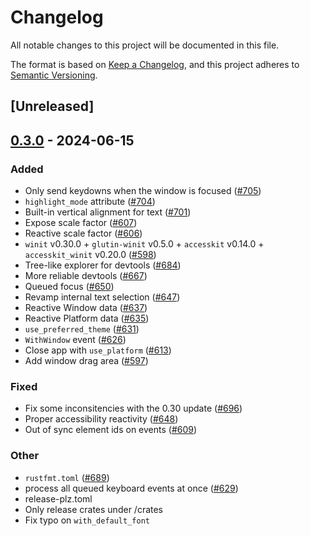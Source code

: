 # Changelog
All notable changes to this project will be documented in this file.

The format is based on [Keep a Changelog](https://keepachangelog.com/en/1.0.0/),
and this project adheres to [Semantic Versioning](https://semver.org/spec/v2.0.0.html).

## [Unreleased]

## [0.3.0](https://github.com/marc2332/freya/compare/freya-renderer-v0.2.1...freya-renderer-v0.3.0) - 2024-06-15

### Added
- Only send keydowns when the window is focused ([#705](https://github.com/marc2332/freya/pull/705))
- `highlight_mode` attribute ([#704](https://github.com/marc2332/freya/pull/704))
- Built-in vertical alignment for text ([#701](https://github.com/marc2332/freya/pull/701))
- Expose scale factor ([#607](https://github.com/marc2332/freya/pull/607))
- Reactive scale factor ([#606](https://github.com/marc2332/freya/pull/606))
- `winit` v0.30.0 + `glutin-winit` v0.5.0 + `accesskit` v0.14.0 + `accesskit_winit` v0.20.0  ([#598](https://github.com/marc2332/freya/pull/598))
- Tree-like explorer for devtools ([#684](https://github.com/marc2332/freya/pull/684))
- More reliable devtools ([#667](https://github.com/marc2332/freya/pull/667))
- Queued focus ([#650](https://github.com/marc2332/freya/pull/650))
- Revamp internal text selection ([#647](https://github.com/marc2332/freya/pull/647))
- Reactive Window data ([#637](https://github.com/marc2332/freya/pull/637))
- Reactive Platform data ([#635](https://github.com/marc2332/freya/pull/635))
- `use_preferred_theme` ([#631](https://github.com/marc2332/freya/pull/631))
- `WithWindow` event ([#626](https://github.com/marc2332/freya/pull/626))
- Close app with `use_platform` ([#613](https://github.com/marc2332/freya/pull/613))
- Add window drag area ([#597](https://github.com/marc2332/freya/pull/597))

### Fixed
- Fix some inconsitencies with the 0.30 update ([#696](https://github.com/marc2332/freya/pull/696))
- Proper accessibility reactivity ([#648](https://github.com/marc2332/freya/pull/648))
- Out of sync element ids on events ([#609](https://github.com/marc2332/freya/pull/609))

### Other
- `rustfmt.toml` ([#689](https://github.com/marc2332/freya/pull/689))
- process all queued keyboard events at once ([#629](https://github.com/marc2332/freya/pull/629))
- release-plz.toml
- Only release crates under /crates
- Fix typo on `with_default_font`
